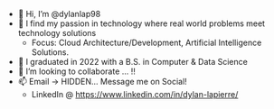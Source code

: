 - 👋 Hi, I’m @dylanlap98
- 👀 I find my passion in technology where real world problems meet technology solutions
     - Focus: Cloud Architecture/Development, Artificial Intelligence Solutions.
- 🌱 I graduated in 2022 with a B.S. in Computer & Data Science
- 💞️ I’m looking to collaborate ... !!
- 📫 Email -> HIDDEN... Message me on Social!
     - LinkedIn @ https://www.linkedin.com/in/dylan-lapierre/

<!---
dylanlap98/dylanlap98 is a ✨ special ✨ repository because its `README.md` (this file) appears on your GitHub profile.
You can click the Preview link to take a look at your changes.
--->
